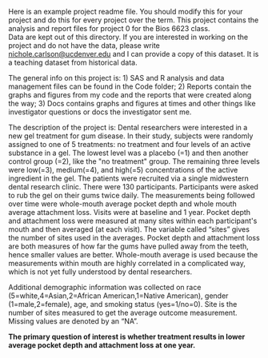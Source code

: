 Here is an example project readme file.  You should modify this for your project and do this for every project over the term.  This project contains the analysis and report files for project 0 for the Bios 6623 class.  
Data are kept out of this directory.  If you are interested in working on the project and
do not have the data, please write nichole.carlson@ucdenver.edu and I can provide a copy
of this dataset.  It is a teaching dataset from historical data.

The general info on this project is: 1) SAS and R analysis and data management files can be 
found in the Code folder; 2) Reports contain the graphs and figures from my code and the reports that were created along the way; 3) Docs contains graphs and figures at times and other things like investigator questions or docs the investigator sent me.




The description of the project is:
Dental researchers were interested in a new gel treatment for gum disease.  In their study, subjects were randomly assigned to one of 5 treatments: no treatment and four levels of an active substance in a gel. The lowest level was a placebo (=1) and then another control group (=2), like 
the "no treatment" group. The remaining three levels were low(=3), medium(=4), and high(=5) concentrations of the active ingredient in the gel.  The patients were recruited via a single midwestern dental research clinic.  There were 130 participants.  Participants were asked to rub the gel on their gums twice daily.  The measurements being followed over time were whole-mouth 
average pocket depth and whole mouth average attachment loss. Visits were at baseline and 1 year. Pocket depth and attachment loss were measured at many sites within each participant's mouth and then averaged (at each visit).  The variable called “sites” gives the number of sites used in the averages.  Pocket depth and attachment loss are both measures of how far the gums have pulled away from the teeth, hence smaller values are better.  Whole-mouth average is used because the measurements within mouth are highly correlated in a complicated way, which is not yet fully understood by dental researchers.

Additional demographic information was collected on race (5=white,4=Asian,2=African American,1=Native American), gender (1=male,2=female), age, and smoking status (yes=1/no=0). Site is the number of sites measured to get the average outcome measurement.  Missing values are denoted by an “NA”.  

**The primary question of interest is whether treatment results in lower average 
pocket depth and attachment loss at one year.**  
